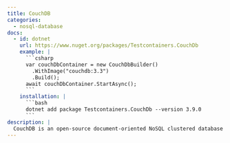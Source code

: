 ```yaml
---
title: CouchDB
categories:
  - nosql-database
docs:
  - id: dotnet
    url: https://www.nuget.org/packages/Testcontainers.CouchDb
    example: |
      ```csharp
      var couchDbContainer = new CouchDbBuilder()
        .WithImage("couchdb:3.3")
        .Build();
      await couchDbContainer.StartAsync();
      ```
    installation: |
      ```bash
      dotnet add package Testcontainers.CouchDb --version 3.9.0
      ```
description: |
  CouchDB is an open-source document-oriented NoSQL clustered database that allows you to run a single logical database server on any number of servers or VM.
---
```

